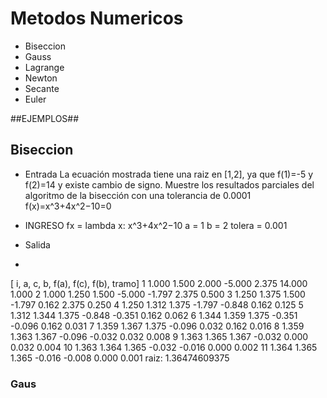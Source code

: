 # Metodos Numericos

  + Biseccion
  + Gauss
  + Lagrange
  + Newton
  + Secante
  + Euler

##EJEMPLOS##

## Biseccion
  + Entrada
La ecuación mostrada tiene una raiz en [1,2], ya que f(1)=-5 y f(2)=14 y existe cambio de signo. Muestre los resultados parciales del algoritmo de la bisección con una tolerancia de 0.0001
f(x)=x^3+4x^2−10=0
+ INGRESO
fx = lambda x: x^3+4x^2−10 
a = 1
b = 2
tolera = 0.001

+ Salida
+ 
[ i, a, c, b, f(a), f(c), f(b), tramo]
1 1.000 1.500 2.000 -5.000 2.375 14.000 1.000 
2 1.000 1.250 1.500 -5.000 -1.797 2.375 0.500 
3 1.250 1.375 1.500 -1.797 0.162 2.375 0.250 
4 1.250 1.312 1.375 -1.797 -0.848 0.162 0.125 
5 1.312 1.344 1.375 -0.848 -0.351 0.162 0.062 
6 1.344 1.359 1.375 -0.351 -0.096 0.162 0.031 
7 1.359 1.367 1.375 -0.096 0.032 0.162 0.016 
8 1.359 1.363 1.367 -0.096 -0.032 0.032 0.008 
9 1.363 1.365 1.367 -0.032 0.000 0.032 0.004 
10 1.363 1.364 1.365 -0.032 -0.016 0.000 0.002 
11 1.364 1.365 1.365 -0.016 -0.008 0.000 0.001 
raiz:  1.36474609375

### Gaus
